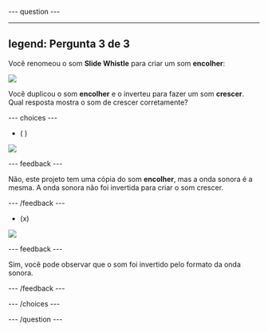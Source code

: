 --- question ---

---
legend: Pergunta 3 de 3
---

Você renomeou o som **Slide Whistle** para criar um som **encolher**:

![](images/just-shrink.png)

Você duplicou o som **encolher** e o inverteu para fazer um som **crescer**. Qual resposta mostra o som de crescer corretamente?


--- choices ---

- ( )

![](images/grow-shrink-same.png)

 --- feedback ---

 Não, este projeto tem uma cópia do som **encolher**, mas a onda sonora é a mesma. A onda sonora não foi invertida para criar o som crescer.

 --- /feedback ---

- (x)

![](images/grow-shrink-reversed.png)

 --- feedback ---

 Sim, você pode observar que o som foi invertido pelo formato da onda sonora.

 --- /feedback ---

--- /choices ---

--- /question ---

